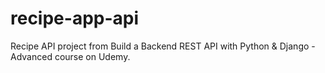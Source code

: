 # recipe-app-api
Recipe API project from Build a Backend REST API with Python &amp; Django - Advanced course on Udemy.
